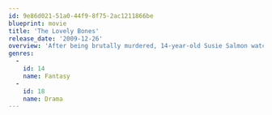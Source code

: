```yaml
---
id: 9e86d021-51a0-44f9-8f75-2ac1211866be
blueprint: movie
title: 'The Lovely Bones'
release_date: '2009-12-26'
overview: 'After being brutally murdered, 14-year-old Susie Salmon watches from heaven over her grief-stricken family -- and her killer. As she observes their daily lives, she must balance her thirst for revenge with her desire for her family to heal.'
genres:
  -
    id: 14
    name: Fantasy
  -
    id: 18
    name: Drama
---
```

